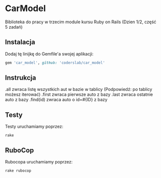 # CarModel

Biblioteka do pracy w trzecim module kursu Ruby on Rails (Dzien 1/2, część 5 zadań)

## Instalacja

Dodaj tę linijkę do Gemfile'a swojej aplikacji:

```ruby
gem 'car_model', github: 'coderslab/car_model'
```

## Instrukcja

.all zwraca listę wszystkich aut w bazie w tablicy (Podpowiedź: po tablicy możesz iterować)
.first zwraca pierwsze auto z bazy
.last zwraca ostatnie auto z bazy
.find(id) zwraca auto o id=#{ID} z bazy

## Testy

Testy uruchamiamy poprzez:

```
rake
```

## RuboCop

Rubocopa uruchamiamy poprzez:

```
rake rubocop
```